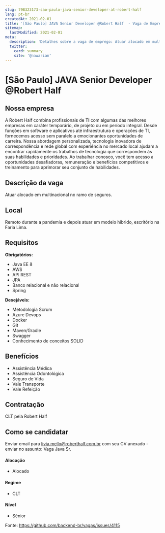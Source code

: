 ```yaml
---
slug: 798323173-sao-paulo-java-senior-developer-at-robert-half
lang: pt-br
createdAt: 2021-02-01
title: '[São Paulo] JAVA Senior Developer @Robert Half  - Vaga de Emprego'
sitemap:
  lastModified: 2021-02-01
meta:
  description: 'Detalhes sobre a vaga de emprego: Atuar alocado em multinacional no ramo de seguros.'
  twitter:
    card: summary
    site: '@nawarian'
---
```


# [São Paulo] JAVA Senior Developer @Robert Half 

## Nossa empresa

A Robert Half combina profissionais de TI com algumas das melhores empresas em caráter temporário, de projeto ou em período integral. Desde funções em software e aplicativos até infraestrutura e operações de TI, fornecemos acesso sem paralelo a emocionantes oportunidades de carreira. Nossa abordagem personalizada, tecnologia inovadora de correspondência e rede global com experiência no mercado local ajudam a encontrar rapidamente os trabalhos de tecnologia que correspondem às suas habilidades e prioridades. Ao trabalhar conosco, você tem acesso a oportunidades desafiadoras, remuneração e benefícios competitivos e treinamento para aprimorar seu conjunto de habilidades.

## Descrição da vaga

Atuar alocado em multinacional no ramo de seguros.

## Local

Remoto durante a pandemia e depois atuar em modelo híbrido, escritório na Faria Lima.

## Requisitos

**Obrigatórios:**
- Java EE 8
- AWS
- API REST
- JPA
- Banco relacional e não relacional
- Spring


**Desejáveis:**

- Metodologia Scrum
- Azure Devops
- Docker
- Git
- Maven/Gradle
- Swagger
- Conhecimento de conceitos SOLID 

## Benefícios

- Assistência Médica
- Assistência Odontológica
- Seguro de Vida
- Vale Transporte
- Vale Refeição

## Contratação

CLT pela Robert Half

## Como se candidatar

Enviar email para livia.mello@roberthalf.com.br com seu CV anexado - enviar no assunto: Vaga Java Sr.

#### Alocação
- Alocado

#### Regime
- CLT

#### Nível
- Sênior


Fonte: https://github.com/backend-br/vagas/issues/4115